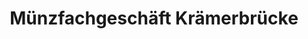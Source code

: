 ---
title: "Münzfachgeschäft Krämerbrücke"
url: /erfurt/muenzfachgeschaeft-kraemerbruecke/
shop: Sammler
---